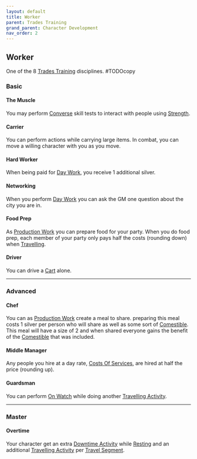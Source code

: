 ```yaml
---
layout: default
title: Worker
parent: Trades Training
grand_parent: Character Development
nav_order: 2
---
```

## Worker
One of the 8 [Trades Training](Trades-Training) disciplines.
#TODOcopy 

### Basic
#### The Muscle
You may perform [Converse](Converse) skill tests to interact with people using [Strength](Strength).

#### Carrier
You can perform actions while carrying large items. In combat, you can move a willing character with you as you move.

#### Hard Worker
When being paid for [Day Work](Activities#Day%20Work), you receive 1 additional silver.

#### Networking
When you perform [Day Work](Activities#Day%20Work) you can ask the GM one question about the city you are in.

#### Food Prep
As [Production Work](Activities#Production%20Work) you can prepare food for your party. When you do food prep, each member of your party only pays half the costs (rounding down) when [Travelling](Telling-The-Story#Travelling).

#### Driver
You can drive a [Cart](Example-Infrastructure#Cart) alone.

---

### Advanced

#### Chef
You can as [Production Work](Activities#Production%20Work) create a meal to share. preparing this meal costs 1 silver per person who will share as well as some sort of [Comestible](Comestibles). This meal will have a size of 2 and when shared everyone gains the benefit of the [Comestible](Comestibles) that was included.

#### Middle Manager
Any people you hire at a day rate, [Costs Of Services](Services#Costs%20Of%20Services), are hired at half the price (rounding up).

#### Guardsman
You can perform [On Watch](Activities#On%20Watch) while doing another [Travelling Activity](Activities#Travelling%20Activity).

---

### Master

#### Overtime
Your character get an extra [Downtime Activity](Activities#Downtime%20Activity) while [Resting](Telling-The-Story#Resting) and an additional [Travelling Activity](Activities#Travelling%20Activity) per [Travel Segment](Telling-The-Story#Travel%20Segment).

